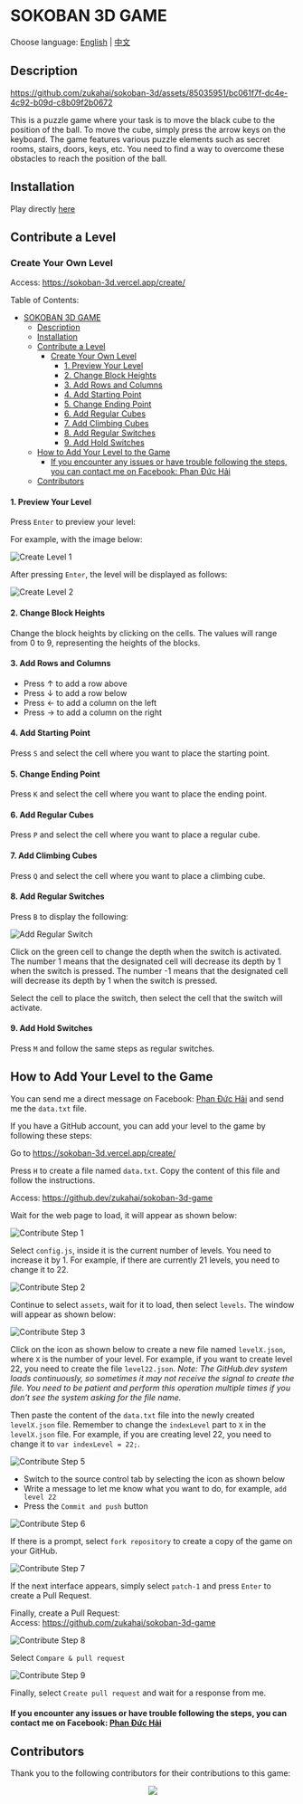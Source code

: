 # SOKOBAN 3D GAME

Choose language: [English](./README-en.md) | [中文](./README-zh.md) 

## Description

https://github.com/zukahai/sokoban-3d/assets/85035951/bc061f7f-dc4e-4c92-b09d-c8b09f2b0672

This is a puzzle game where your task is to move the black cube to the position of the ball. To move the cube, simply press the arrow keys on the keyboard. The game features various puzzle elements such as secret rooms, stairs, doors, keys, etc. You need to find a way to overcome these obstacles to reach the position of the ball.

## Installation

Play directly [here](https://sokoban-3d.vercel.app/)

## Contribute a Level

### Create Your Own Level

Access: https://sokoban-3d.vercel.app/create/

Table of Contents:

- [SOKOBAN 3D GAME](#sokoban-3d-game)
  - [Description](#description)
  - [Installation](#installation)
  - [Contribute a Level](#contribute-a-level)
    - [Create Your Own Level](#create-your-own-level)
      - [1. Preview Your Level](#1-preview-your-level)
      - [2. Change Block Heights](#2-change-block-heights)
      - [3. Add Rows and Columns](#3-add-rows-and-columns)
      - [4. Add Starting Point](#4-add-starting-point)
      - [5. Change Ending Point](#5-change-ending-point)
      - [6. Add Regular Cubes](#6-add-regular-cubes)
      - [7. Add Climbing Cubes](#7-add-climbing-cubes)
      - [8. Add Regular Switches](#8-add-regular-switches)
      - [9. Add Hold Switches](#9-add-hold-switches)
  - [How to Add Your Level to the Game](#how-to-add-your-level-to-the-game)
      - [If you encounter any issues or have trouble following the steps, you can contact me on Facebook: Phan Đức Hải](#if-you-encounter-any-issues-or-have-trouble-following-the-steps-you-can-contact-me-on-facebook-phan-đức-hải)
  - [Contributors](#contributors)

#### 1. Preview Your Level
Press `Enter` to preview your level:

For example, with the image below:

![Create Level 1](./assets/images/create1.png)

After pressing `Enter`, the level will be displayed as follows:

![Create Level 2](./assets/images/create2.png)

#### 2. Change Block Heights

Change the block heights by clicking on the cells. The values will range from 0 to 9, representing the heights of the blocks.

#### 3. Add Rows and Columns

- Press ↑ to add a row above
- Press ↓ to add a row below
- Press ← to add a column on the left
- Press → to add a column on the right

#### 4. Add Starting Point

Press `S` and select the cell where you want to place the starting point.

#### 5. Change Ending Point

Press `K` and select the cell where you want to place the ending point.

#### 6. Add Regular Cubes

Press `P` and select the cell where you want to place a regular cube.

#### 7. Add Climbing Cubes

Press `Q` and select the cell where you want to place a climbing cube.

#### 8. Add Regular Switches

Press `B` to display the following:

![Add Regular Switch](./assets/images/create3.png)

Click on the green cell to change the depth when the switch is activated. The number 1 means that the designated cell will decrease its depth by 1 when the switch is pressed. The number -1 means that the designated cell will decrease its depth by 1 when the switch is pressed.

Select the cell to place the switch, then select the cell that the switch will activate.

#### 9. Add Hold Switches

Press `M` and follow the same steps as regular switches.

## How to Add Your Level to the Game

You can send me a direct message on Facebook: [Phan Đức Hải](https://www.facebook.com/chiatayde/) and send me the `data.txt` file.

If you have a GitHub account, you can add your level to the game by following these steps:

Go to https://sokoban-3d.vercel.app/create/

Press `H` to create a file named `data.txt`. Copy the content of this file and follow the instructions.

Access: https://github.dev/zukahai/sokoban-3d-game

Wait for the web page to load, it will appear as shown below:

![Contribute Step 1](./assets/images/contribute1.png)

Select `config.js`, inside it is the current number of levels. You need to increase it by 1. For example, if there are currently 21 levels, you need to change it to 22.

![Contribute Step 2](./assets/images/contribute2.png)

Continue to select `assets`, wait for it to load, then select `levels`. The window will appear as shown below:

![Contribute Step 3](./assets/images/contribute3.png)

Click on the icon as shown below to create a new file named `levelX.json`, where `X` is the number of your level. For example, if you want to create level 22, you need to create the file `level22.json`.
*Note: The GitHub.dev system loads continuously, so sometimes it may not receive the signal to create the file. You need to be patient and perform this operation multiple times if you don't see the system asking for the file name.*

Then paste the content of the `data.txt` file into the newly created `levelX.json` file. Remember to change the `indexLevel` part to `X` in the `levelX.json` file. For example, if you are creating level 22, you need to change it to `var indexLevel = 22;`.

![Contribute Step 5](./assets/images/contribute5.png)

- Switch to the source control tab by selecting the icon as shown below
- Write a message to let me know what you want to do, for example, `add level 22`
- Press the `Commit and push` button

![Contribute Step 6](./assets/images/contribute6.png)

If there is a prompt, select `fork repository` to create a copy of the game on your GitHub.

![Contribute Step 7](./assets/images/contribute7.png)

If the next interface appears, simply select `patch-1` and press `Enter` to create a Pull Request.

Finally, create a Pull Request:<br>Access: https://github.com/zukahai/sokoban-3d-game

![Contribute Step 8](./assets/images/contribute8.png)

Select `Compare & pull request`

![Contribute Step 9](./assets/images/contribute9.png)

Finally, select `Create pull request` and wait for a response from me.

#### If you encounter any issues or have trouble following the steps, you can contact me on Facebook: [Phan Đức Hải](https://www.facebook.com/chiatayde/)

## Contributors

Thank you to the following contributors for their contributions to this game:

<center>
<a href="https://github.com/zukahai/sokoban-3d-game/graphs/contributors">
    <img src="https://contrib.rocks/image?repo=zukahai/sokoban-3d-game" />
</a>
</center>